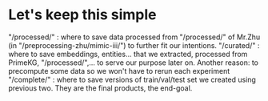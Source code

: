 # Let's keep this simple
"/processed/"   : where to save data processed from "/processed/" of Mr.Zhu (in "/preprocessing-zhu/mimic-iii/") to further fit our intentions.
"/curated/"     : where to save embeddings, entities... that we extracted, processed from PrimeKG, "/processed/",... to serve our purpose later on.
Another reason: to precompute some data so we won't have to rerun each experiment
"/complete/"    : where to save versions of train/val/test set we created using previous two. They are the final products, the end-goal.